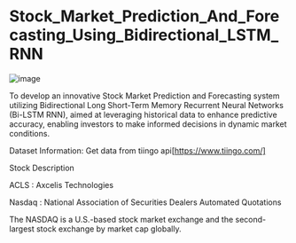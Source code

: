 # Stock_Market_Prediction_And_Forecasting_Using_Bidirectional_LSTM_RNN

![image](https://github.com/vaibhavdangar09/Stock_Market_Prediction_And_Forecasting_Using_Bidirectional_LSTM_RNN/assets/85430510/6a915114-6777-4c88-8f90-224768a0c324)



To develop an innovative Stock Market Prediction and Forecasting system utilizing Bidirectional Long Short-Term Memory Recurrent Neural Networks (Bi-LSTM RNN), aimed at leveraging historical data to enhance predictive accuracy, enabling investors to make informed decisions in dynamic market conditions.

Dataset Information:
Get data from tiingo api[https://www.tiingo.com/]

Stock Description

ACLS : Axcelis Technologies

Nasdaq : National Association of Securities Dealers Automated Quotations

The NASDAQ is a U.S.-based stock market exchange and the second-largest stock exchange by market cap globally.
